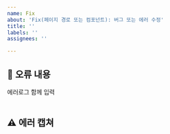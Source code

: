 ```yaml
---
name: Fix
about: 'Fix(페이지 경로 또는 컴포넌트): 버그 또는 에러 수정'
title: ''
labels: ''
assignees: ''

---
```


## 🤔 오류 내용

에러로그 함께 입력  
<br>

## ⚠ 에러 캡쳐

<br>
